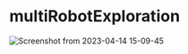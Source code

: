 # multiRobotExploration
![Screenshot from 2023-04-14 15-09-45](https://user-images.githubusercontent.com/87595266/232044431-143e2592-d4f9-404b-89fd-243b9af53d68.png)
